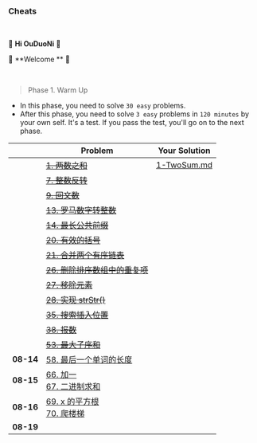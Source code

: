 

### Cheats

<br>

🎉 **Hi OuDuoNi** 🎉

🥳    **Welcome  ** 🥳

<br>

> Phase 1. Warm Up

+ In this phase, you need to solve `30 easy` problems.
+ After this phase, you need to solve `3 easy` problems in `120 minutes` by your own self. It's a test. If you pass the test, you'll go on to the next phase.

|           | Problem                                                      | Your Solution                     |
| --------- | ------------------------------------------------------------ | --------------------------------- |
|           | ~~[1. 两数之和](https://leetcode-cn.com/problems/two-sum/)~~ | [1-TwoSum.md](WarmUp/1-TwoSum.md) |
|           | ~~[7. 整数反转](https://leetcode-cn.com/problems/reverse-integer/)~~ |                                   |
|           | ~~[9. 回文数](https://leetcode-cn.com/problems/palindrome-number/)~~ |                                   |
|           | ~~[13. 罗马数字转整数](https://leetcode-cn.com/problems/roman-to-integer/)~~ |                                   |
|           | ~~[14. 最长公共前缀](https://leetcode-cn.com/problems/longest-common-prefix/)~~ |                                   |
|           | ~~[20. 有效的括号](https://leetcode-cn.com/problems/valid-parentheses/)~~ |                                   |
|           | ~~[21. 合并两个有序链表](https://leetcode-cn.com/problems/merge-two-sorted-lists/)~~ |                                   |
|           | ~~[26. 删除排序数组中的重复项](https://leetcode-cn.com/problems/remove-duplicates-from-sorted-array/)~~ |                                   |
|           | ~~[27. 移除元素](https://leetcode-cn.com/problems/remove-element/)~~ |                                   |
|           | ~~[28. 实现 strStr()](https://leetcode-cn.com/problems/implement-strstr/)~~ |                                   |
|           | ~~[35. 搜索插入位置](https://leetcode-cn.com/problems/search-insert-position/)~~ |                                   |
|           | ~~[38. 报数](https://leetcode-cn.com/problems/count-and-say/)~~ |                                   |
|           | ~~[53. 最大子序和](https://leetcode-cn.com/problems/maximum-subarray/)~~ |                                   |
| **08-14** | [58. 最后一个单词的长度](https://leetcode-cn.com/problems/length-of-last-word/) |                                   |
| **08-15** | [66. 加一](https://leetcode-cn.com/problems/plus-one/)<br>[67. 二进制求和](https://leetcode-cn.com/problems/add-binary/) |                                   |
| **08-16** | [69. x 的平方根](https://leetcode-cn.com/problems/sqrtx/)<br>[70. 爬楼梯](https://leetcode-cn.com/problems/climbing-stairs/) |                                   |
| **08-19** |                                                              |                                   |

